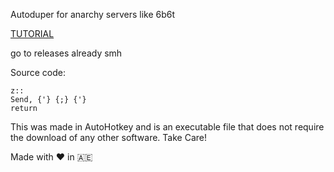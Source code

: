 Autoduper for anarchy servers like 6b6t

[TUTORIAL](https://www.youtube.com/watch?v=UK6EKU7xdQ0)

go to releases already smh

Source code:
```
z::
Send, {'} {;} {'}
return
```

This was made in AutoHotkey and is an executable file that does not require the download of any other software. Take Care!

Made with ❤️ in 🇦🇪